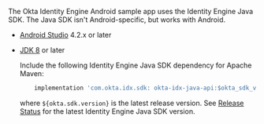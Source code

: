 The Okta Identity Engine Android sample app uses the Identity Engine Java SDK. The Java SDK isn't Android-specific, but works with Android.

* [Android Studio](https://developer.android.com/studio) 4.2.x or later
* [JDK 8](https://www.oracle.com/java/technologies/javase/javase-jdk8-downloads.html) or later

    Include the following Identity Engine Java SDK dependency for Apache Maven:

    ```groovy
        implementation 'com.okta.idx.sdk: okta-idx-java-api:$okta_sdk_version'
    ```

    where `${okta.sdk.version}` is the latest release version. See [Release Status](https://github.com/okta/okta-idx-java#release-status) for the latest Identity Engine Java SDK version.
